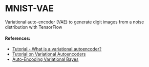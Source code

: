 # MNIST-VAE
Variational auto-encoder (VAE) to generate digit images from a noise distribution with TensorFlow

#### References:
* [Tutorial - What is a variational autoencoder?](https://jaan.io/what-is-variational-autoencoder-vae-tutorial/)
* [Tutorial on Variational Autoencoders](https://arxiv.org/pdf/1606.05908.pdf)
* [Auto-Encoding Variational Bayes](https://arxiv.org/pdf/1312.6114.pdf)

